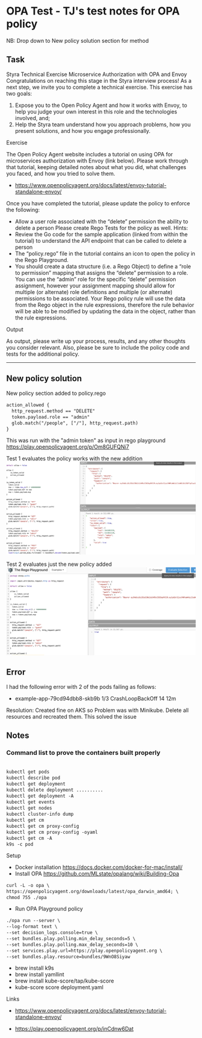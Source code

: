 # OPA Test - TJ's test notes for OPA policy

NB: Drop down to New policy solution section for method

## Task

 Styra Technical Exercise
Microservice Authorization with OPA and Envoy
Congratulations on reaching this stage in the Styra interview process! As a next step, we invite you to complete a technical exercise. This exercise has two goals:
1. Expose you to the Open Policy Agent and how it works with Envoy, to help you judge your own interest in this role and the technologies involved, and;
2. Help the Styra team understand how you approach problems, how you present solutions, and how you engage professionally.

Exercise

The Open Policy Agent website includes a tutorial on using OPA for microservices authorization with Envoy (link below). Please work through that tutorial, keeping detailed notes about what you did, what challenges you faced, and how you tried to solve them.
* https://www.openpolicyagent.org/docs/latest/envoy-tutorial-standalone-envoy/ 

Once you have completed the tutorial, please update the policy to enforce the following:
* Allow a user role associated with the “delete” permission the ability to delete a person
Please create Rego Tests for the policy as well.
Hints:
* Review the Go code for the sample application (linked from within the tutorial) to
understand the API endpoint that can be called to delete a person
* The “policy.rego” file in the tutorial contains an icon   to open the policy in the Rego
Playground.
* You should create a data structure (i.e. a Rego Object) to define a “role to permission” mapping that assigns the “delete” permission to a role. You can use the “admin” role for the specific “delete” permission assignment, however your assignment mapping should allow for multiple (or alternate) role definitions and multiple (or alternate) permissions to be associated. Your Rego policy rule will use the data from the Rego object in the rule expressions, therefore the rule behavior will be able to be modified by updating the data in the object, rather than the rule expressions.
      
Output

As output, please write up your process, results, and any other thoughts you consider relevant. Also, please be sure to include the policy code and tests for the additional policy.

---------------------------------------------------------------------------------------------

## New policy solution

New policy section added to policy.rego
```
action_allowed {
  http_request.method == "DELETE"
  token.payload.role == "admin"
  glob.match("/people", ["/"], http_request.path)
}
```
This was run with the "admin token" as input in rego playground https://play.openpolicyagent.org/p/Om8GUFQNi7

Test 1 evaluates the policy works with the new addition
![Test1](Evaluate_Delete.png)

Test 2 evaluates just the new policy added
![Test 2](Evaluate_delete_selection.png)

## Error
I had the following error with 2 of the pods failing as follows: 

* example-app-79cd94dbb8-skb9b   1/3     CrashLoopBackOff   14         12m

Resolution: Created fine on AKS so Problem was with Minikube. Delete all resources and recreated them. This solved the issue






## Notes
###  Command list to prove the containers built properly
```

kubectl get pods
kubectl describe pod 
kubectl get deployment
kubectl delete deployment ..........
kubectl get deployment -A
kubectl get events
kubectl get nodes
kubectl cluster-info dump
kubectl get cm
kubectl get cm proxy-config
kubectl get cm proxy-config -oyaml
kubectl get cm -A
k9s -c pod
```


Setup

* Docker installation
https://docs.docker.com/docker-for-mac/install/
* Install OPA https://github.com/MLstate/opalang/wiki/Building-Opa
```
curl -L -o opa \
https://openpolicyagent.org/downloads/latest/opa_darwin_amd64; \
chmod 755 ./opa
```
* Run OPA Playground policy
```
./opa run --server \
--log-format text \
--set decision_logs.console=true \
--set bundles.play.polling.min_delay_seconds=5 \
--set bundles.play.polling.max_delay_seconds=10 \
--set services.play.url=https://play.openpolicyagent.org \
--set bundles.play.resource=bundles/9WnO8Siyaw
```





* brew install k9s
* brew install yamllint
* brew install kube-score/tap/kube-score
* kube-score score deployment.yaml

Links

* https://www.openpolicyagent.org/docs/latest/envoy-tutorial-standalone-envoy/

* https://play.openpolicyagent.org/p/inCdnw6Dat

